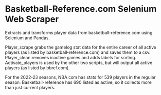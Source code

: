 # Basketball-Reference.com Selenium Web Scraper
Extracts and transforms player data from basketball-reference.com using Selenium and Pandas. 

Player_scrape grabs the gamelog stat data for the entire career of all active players (as listed by basketball-reference.com) and saves them to a csv.
Player_clean removes inactive games and adds labels for sorting.
Activate_players is used by the other two scripts, but will output all active players (as listed by bbref.com).

For the 2022-23 seasons, NBA.com has stats for 539 players in the regular season. Basketball-reference has 690 listed as active, so it collects more than just current players. 
